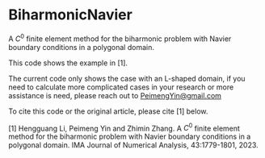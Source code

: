 # BiharmonicNavier
A $C^0$ finite element method for the biharmonic problem with Navier boundary conditions in a polygonal domain.

This code shows the example in [1].

The current code only shows the case with an L-shaped domain, if you need to calculate more complicated cases in your research or more assistance is need, please reach out to PeimengYin@gmail.com

To cite this code or the original article, please cite [1] below.

[1] Hengguang Li, Peimeng Yin and Zhimin Zhang. A $C^0$ finite element method for the biharmonic problem with Navier boundary conditions in a polygonal domain. IMA Journal of Numerical Analysis, 43:1779-1801, 2023.
